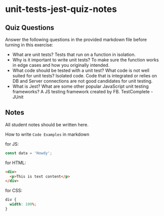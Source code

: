 # unit-tests-jest-quiz-notes

## Quiz Questions

Answer the following questions in the provided markdown file before turning in this exercise:

- What are unit tests?
  Tests that run on a function in isolation.
- Why is it important to write unit tests?
  To make sure the function works in edge cases and how you originally intended.
- What code should be tested with a unit test? What code is not well suited for unit tests?
  Isolated code. Code that is integrated or relies on DB and Server connections are not good candidates for unit testing.
- What is Jest? What are some other popular JavaScript unit testing frameworks?
  A JS testing framework created by FB. TestComplete - JUnit

## Notes

All student notes should be written here.

How to write `Code Examples` in markdown

for JS:

```js
const data = 'Howdy';
```

for HTML:

```html
<div>
  <p>This is text content</p>
</div>
```

for CSS:

```css
div {
  width: 100%;
}
```
